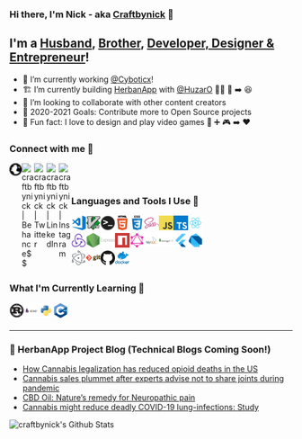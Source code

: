 ### Hi there, I'm Nick - aka [Craftbynick][website] 👋

## I'm a [Husband][anubha], [Brother][bart], [Developer, Designer &amp; Entrepreneur][work]!

- 🏢 I’m currently working [@Cyboticx][work]!
- 🏗 I’m currently building [HerbanApp][weed] with [@HuzarO][bart] 🌱➕ 🚬 ➡️ 😆
- 👯 I’m looking to collaborate with other content creators
- 🥅 2020-2021 Goals: Contribute more to Open Source projects
- 🔭 Fun fact: I love to design and play video games 🎨 ➕ 🎮 ➡️ ❤️

<!-- TODO:  Download all images and add it to a folder on this git repo directly -->

### Connect with me 📱

[<img align="left" alt="craftbynick.com" width="22px" src="https://raw.githubusercontent.com/iconic/open-iconic/master/svg/globe.svg" />][work]
[<img align="left" alt="craftbynick | Behance$$" width="22px" src="https://cdn.jsdelivr.net/npm/simple-icons@v3/icons/behance.svg" />][behance]
[<img align="left" alt="craftbynick | Twitter" width="22px" src="https://cdn.jsdelivr.net/npm/simple-icons@v3/icons/twitter.svg" />][twitter]
[<img align="left" alt="craftbynick | LinkedIn" width="22px" src="https://cdn.jsdelivr.net/npm/simple-icons@v3/icons/linkedin.svg" />][linkedin]
[<img align="left" alt="craftbynick | Instagram" width="22px" src="https://cdn.jsdelivr.net/npm/simple-icons@v3/icons/instagram.svg" />][instagram]

&nbsp;
<br />
<br />

### Languages and Tools I Use 🔨

[<img align="left" alt="Visual Studio Coode" width="26px" src="https://raw.githubusercontent.com/github/explore/master/topics/visual-studio-code/visual-studio-code.png" />][vscode]
[<img align="left" alt="VIM" width="26px" src="https://raw.githubusercontent.com/github/explore/master/topics/vim/vim.png" />][vim]
[<img align="left" alt="iTerm2" width="26px" src="https://raw.githubusercontent.com/github/explore/master/topics/terminal/terminal.png" />][iterm]
[<img align="left" alt="HTML5" width="26px" src="https://raw.githubusercontent.com/github/explore/master/topics/html/html.png" />][html5]
[<img align="left" alt="CSS3" width="26px" src="https://raw.githubusercontent.com/github/explore/master/topics/css/css.png" />][css3]
[<img align="left" alt="SCSS" width="26px" src="https://raw.githubusercontent.com/github/explore/master/topics/sass/sass.png" />][scss]
[<img align="left" alt="JavaScript" width="26px" src="https://raw.githubusercontent.com/github/explore/master/topics/javascript/javascript.png" />][js]
[<img align="left" alt="TypeScript" width="26px" src="https://raw.githubusercontent.com/github/explore/master/topics/typescript/typescript.png" />][ts]
[<img align="left" alt="React" width="26px" src="https://raw.githubusercontent.com/github/explore/master/topics/react/react.png" />][react]

&nbsp;
<br />

[<img align="left" alt="Redux" width="26px" src="https://raw.githubusercontent.com/github/explore/master/topics/redux/redux.png" />][redux]
[<img align="left" alt="NodeJS" width="26px" src="https://raw.githubusercontent.com/github/explore/master/topics/nodejs/nodejs.png" />][nodejs]
[<img align="left" alt="Express" width="26px" src="https://raw.githubusercontent.com/github/explore/master/topics/express/express.png" />][express]
[<img align="left" alt="NPM" width="26px" src="https://raw.githubusercontent.com/github/explore/master/topics/npm/npm.png" />][npm]
[<img align="left" alt="GraphQL" width="26px" src="https://raw.githubusercontent.com/github/explore/master/topics/graphql/graphql.png" />][graphql]
[<img align="left" alt="MySQL" width="26px" src="https://raw.githubusercontent.com/github/explore/master/topics/mysql/mysql.png" />][mysql]
[<img align="left" alt="MongoDB" width="26px" src="https://raw.githubusercontent.com/github/explore/master/topics/mongodb/mongodb.png" />][mongo]
[<img align="left" alt="Flutter" width="26px" src="https://raw.githubusercontent.com/github/explore/master/topics/flutter/flutter.png" />][flutter]
[<img align="left" alt="Dart" width="26px" src="https://raw.githubusercontent.com/github/explore/master/topics/dart/dart.png" />][dart]

&nbsp;
<br />

[<img align="left" alt="Electron" width="26px" src="https://raw.githubusercontent.com/github/explore/master/topics/electron/electron.png" />][electron]
[<img align="left" alt="Git" width="26px" src="https://raw.githubusercontent.com/github/explore/master/topics/git/git.png" />][git]
[<img align="left" alt="GitHub" width="26px" src="https://raw.githubusercontent.com/github/explore/master/topics/github/github.png" />][github]
[<img align="left" alt="Docker" width="26px" src="https://raw.githubusercontent.com/github/explore/master/topics/docker/docker.png" />][docker]

&nbsp;
<br />
<br />

### What I'm Currently Learning 📖

[<img align="left" alt="Rust" width="26px" src="https://raw.githubusercontent.com/github/explore/master/topics/rust/rust.png" />][rust]
[<img align="left" alt="Deno" width="26px" src="https://raw.githubusercontent.com/github/explore/master/topics/elixir/elixir.png" />][elixir]
[<img align="left" alt="Python" width="26px" src="https://raw.githubusercontent.com/github/explore/master/topics/python/python.png" />][python]
[<img align="left" alt="C++" width="26px" src="https://raw.githubusercontent.com/github/explore/master/topics/cpp/cpp.png" />][cpp]

&nbsp;
<br />
<br />

---

### 🌲 HerbanApp Project Blog (Technical Blogs Coming Soon!)

<!-- MEDIUM (HB):START -->

- [How Cannabis legalization has reduced opioid deaths in the US](https://medium.com/herbanapp/how-cannabis-legalization-has-reduced-opioid-deaths-in-the-us-84961179fc85)
- [Cannabis sales plummet after experts advise not to share joints during pandemic](https://medium.com/herbanapp/cannabis-sales-plummet-after-experts-advise-not-to-share-joints-during-pandemic-99f89e947025)
- [CBD Oil: Nature’s remedy for Neuropathic pain](https://medium.com/herbanapp/cbd-oil-natures-remedy-for-neuropathic-pain-78ec2e2c04a5)
- [Cannabis might reduce deadly COVID-19 lung-infections: Study](https://medium.com/herbanapp/cannabis-might-reduce-deadly-covid-19-lung-infections-study-33b34658c1b6)
<!-- MEDIUM (HB):END -->

<img align="left" alt="craftbynick's Github Stats" src="https://github-readme-stats.vercel.app/api?username=craftbynick&show_icons=true&hide_border=true" />

<!-- MY PERSONAL LINKS: START -->

[website]: https://medium.com/@craftbynick
[work]: https://cyboticx.com
[weed]: https://herban.app
[twitter]: https://twitter.com/craftbynick
[instagram]: https://instagram.com/craftbynick
[linkedin]: https://linkedin.com/in/craftbynick
[behance]: https://www.behance.net/craftbynick

<!-- MY PERSONAL LINKS: END -->

<!-- FAMILY LINKS: START -->

[anubha]: https://www.linkedin.com/in/anubha-abhishek-ganguly-7b210a6a/
[bart]: https://github.com/HuzarO

<!-- FAMILY LINKS: END -->

<!-- TECH LINKS: START -->

[vscode]: https://github.com/microsoft/vscode
[vim]: https://github.com/vim/vim
[iterm]: https://www.iterm2.com/index.html
[html5]: https://github.com/whatwg/html
[css3]: https://github.com/airbnb/css
[scss]: https://github.com/sass/sass
[js]: https://github.com/airbnb/javascript
[ts]: https://github.com/microsoft/TypeScript
[react]: https://github.com/facebook/react
[redux]: https://github.com/reduxjs/redux
[nodejs]: https://github.com/nodejs/node
[express]: https://github.com/expressjs/express
[npm]: https://github.com/npm
[elixir]: https://elixir-lang.org
[graphql]: https://github.com/graphql
[mysql]: https://github.com/mysql
[mongo]: https://github.com/mongodb/mongo
[flutter]: https://github.com/flutter/flutter
[dart]: https://github.com/dart-lang
[electron]: https://github.com/electron/electron
[git]: https://github.com/git/git
[github]: https://github.com/github
[docker]: https://github.com/docker
[python]: https://github.com/python
[cpp]: https://isocpp.org
[rust]: https://rust-lang.org

<!-- TECH LINKS: END -->
